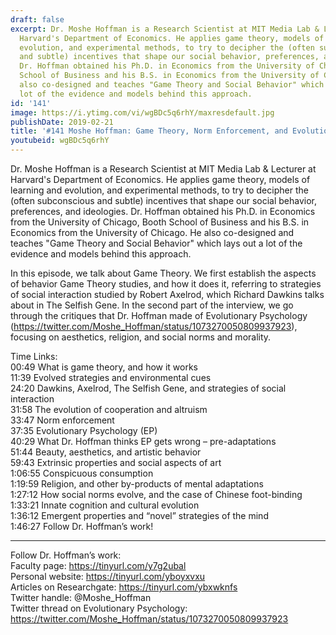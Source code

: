 ```yaml
---
draft: false
excerpt: Dr. Moshe Hoffman is a Research Scientist at MIT Media Lab & Lecturer at
  Harvard's Department of Economics. He applies game theory, models of learning and
  evolution, and experimental methods, to try to decipher the (often subconscious
  and subtle) incentives that shape our social behavior, preferences, and ideologies.
  Dr. Hoffman obtained his Ph.D. in Economics from the University of Chicago, Booth
  School of Business and his B.S. in Economics from the University of Chicago. He
  also co-designed and teaches "Game Theory and Social Behavior" which lays out a
  lot of the evidence and models behind this approach.
id: '141'
image: https://i.ytimg.com/vi/wgBDc5q6rhY/maxresdefault.jpg
publishDate: 2019-02-21
title: '#141 Moshe Hoffman: Game Theory, Norm Enforcement, and Evolutionary Psychology'
youtubeid: wgBDc5q6rhY
---
```

<div class="timelinks">

Dr. Moshe Hoffman is a Research Scientist at MIT Media Lab & Lecturer at Harvard's Department of Economics. He applies game theory, models of learning and evolution, and experimental methods, to try to decipher the (often subconscious and subtle) incentives that shape our social behavior, preferences, and ideologies. Dr. Hoffman obtained his Ph.D. in Economics from the University of Chicago, Booth School of Business and his B.S. in Economics from the University of Chicago. He also co-designed and teaches "Game Theory and Social Behavior" which lays out a lot of the evidence and models behind this approach.

In this episode, we talk about Game Theory. We first establish the aspects of behavior Game Theory studies, and how it does it, referring to strategies of social interaction studied by Robert Axelrod, which Richard Dawkins talks about in The Selfish Gene. In the second part of the interview, we go through the critiques that Dr. Hoffman made of Evolutionary Psychology (https://twitter.com/Moshe_Hoffman/status/1073270050809937923), focusing on aesthetics, religion, and social norms and morality.

Time Links:  
<time>00:49</time> What is game theory, and how it works  
<time>11:39</time> Evolved strategies and environmental cues                               
<time>24:20</time> Dawkins, Axelrod, The Selfish Gene, and strategies of social interaction                
<time>31:58</time> The evolution of cooperation and altruism                
<time>33:47</time> Norm enforcement   
<time>37:35</time> Evolutionary Psychology (EP)       
<time>40:29</time> What Dr. Hoffman thinks EP gets wrong – pre-adaptations          
<time>51:44</time> Beauty, aesthetics, and artistic behavior       
<time>59:43</time> Extrinsic properties and social aspects of art  
<time>1:06:55</time> Conspicuous consumption  
<time>1:19:59</time> Religion, and other by-products of mental adaptations    
<time>1:27:12</time> How social norms evolve, and the case of Chinese foot-binding  
<time>1:33:21</time> Innate cognition and cultural evolution  
<time>1:36:12</time> Emergent properties and “novel” strategies of the mind  
<time>1:46:27</time> Follow Dr. Hoffman’s work!

---

Follow Dr. Hoffman’s work:  
Faculty page: https://tinyurl.com/y7g2ubal  
Personal website: https://tinyurl.com/yboyxvxu  
Articles on Researchgate: https://tinyurl.com/ybxwknfs  
Twitter handle: @Moshe_Hoffman  
Twitter thread on Evolutionary Psychology: https://twitter.com/Moshe_Hoffman/status/1073270050809937923
</div>

